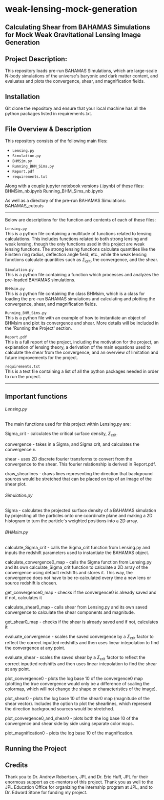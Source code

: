 # weak-lensing-mock-generation

## Calculating Shear from BAHAMAS Simulations for Mock Weak Gravitational Lensing Image Generation

## Project Description:
This repository loads pre-run BAHAMAS Simulations, which are large-scale N-body simulations of the universe's baryonic and dark matter content, and evaluates and plots the convergence, shear, and magnification fields.

## Installation
Git clone the repository and ensure that your local machine has all the python packages listed in requirements.txt.

## File Overview & Description
This repository consists of the following main files:
- `Lensing.py`
- `Simulation.py`
- `BHMSim.py`
- `Running_BHM_Sims.py`
- `Report.pdf`
- `requirements.txt`


Along with a couple jupyter notebook versions (.ipynb) of these files:
BHMSim_nb.ipynb
Running_BHM_Sims_nb.ipynb

As well as a directory of the pre-run BAHAMAS Simulations:
BAHAMAS_cutouts

---

Below are descriptions for the function and contents of each of these files:

`Lensing.py`  
This is a python file containing a multitude of functions related to lensing calculations. This includes functions related to both strong lensing and weak lensing, though the only functions used in this project are weak lensing functions. The strong lensing functions calculate quantities like the Einstein ring radius, deflection angle field, etc., while the weak lensing functions calculate quantities such as $\Sigma_{\mathrm{crit}}$, the convergence, and the shear.

`Simulation.py`  
This is a python file containing a function which processes and analyzes the pre-loaded BAHAMAS simulations.

`BHMsim.py`  
This is a python file containing the class BHMsim, which is a class for loading the pre-run BAHAMAS simulations and calculating and plotting the convergence, shear, and magnification fields.

`Running_BHM_Sims.py`  
This is a python file with an example of how to instantiate an object of BHMsim and plot its convergence and shear. More details will be included in the 'Running the Project' section.

`Report.pdf`  
This is a full report of the project, including the motivation for the project, an explanation of lensing theory, a derivation of the main equations used to calculate the shear from the convergence, and an overview of limitation and future improvements for the project.

`requirements.txt`  
This is a text file containing a list of all the python packages needed in order to run the project.

---
## Important functions

###### Lensing.py
The main functions used for this project within Lensing.py are:

Sigma_crit - calculates the critical surface density, $\Sigma_{\mathrm{crit}}$.

convergence - takes in a Sigma, and Sigma crit, and calculates the convergence $\kappa$.

shear - uses 2D discrete fourier transforms to convert from the convergence to the shear. This fourier relationship is derived in Report.pdf.

draw_shearlines - draws lines representing the direction that background sources would be stretched that can be placed on top of an image of the shear plot.



###### Simulation.py

Sigma - calculates the projected surface density of a BAHAMAS simulation by projecting all the particles onto one coordinate plane and making a 2D histogram to turn the particle's weighted positions into a 2D array.


###### BHMsim.py
calculate_Sigma_crit - calls the Sigma_crit function from Lensing.py and inputs the redshift parameters used to instantiate the BAHAMAS object.

calculate_convergence0_map - calls the Sigma function from Lensing.py and its own calculate_Sigma_crit function to calculate a 2D array of the convergence using default redshifts and stores it. This way, the convergence does not have to be re-calculated every time a new lens or source redshift is chosen.

get_convergence0_map - checks if the convergence0 is already saved and if not, calculates it

calculate_shear0_map - calls shear from Lensing.py and its own saved convergence to calculate the shear components and magnitude.

get_shear0_map - checks if the shear is already saved and if not, calculates it

evaluate_convergence - scales the saved convergence by a $\Sigma_{\mathrm{crit}}$ factor to reflect the correct inputted redshifts and then uses linear intepolation to find the convergence at any point.

evaluate_shear - scales the saved shear by a $\Sigma_{\mathrm{crit}}$ factor to reflect the correct inputted redshifts and then uses linear intepolation to find the shear at any point.

plot_convergence0 - plots the log base 10 of the convergence0 map (plotting the true convergence would only be a difference of scaling the colormap, which will not change the shape or characteristics of the image).

plot_shear0 - plots the log base 10 of the shear0 map (magnitude of the shear vector). Includes the option to plot the shearlines, which represent the direction background sources would be stretched.

plot_convergence0_and_shear0 - plots both the log base 10 of the convergence and shear side by side using separate color maps.

plot_magnification0 - plots the log base 10 of the magnification.





## Running the Project

## Credits
Thank you to Dr. Andrew Robertson, JPL and Dr. Eric Huff, JPL for their enormous support as co-mentors of this project. Thank you as well to the JPL Education Office for organizing the internship program at JPL, and to Dr. Edward Stone for funding my project.